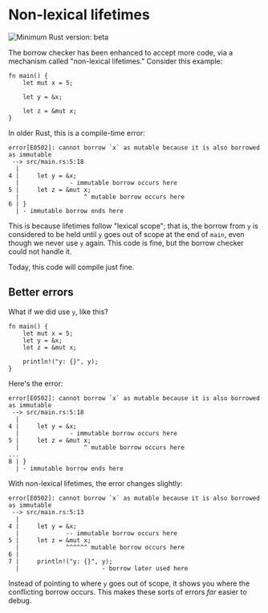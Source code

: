 # Non-lexical lifetimes

![Minimum Rust version: beta](https://img.shields.io/badge/Minimum%20Rust%20Version-beta-orange.svg)

The borrow checker has been enhanced to accept more code, via a mechanism
called "non-lexical lifetimes." Consider this example:

```rust,ignore
fn main() {
    let mut x = 5;

    let y = &x;

    let z = &mut x;
}
```

In older Rust, this is a compile-time error:

```text
error[E0502]: cannot borrow `x` as mutable because it is also borrowed as immutable
 --> src/main.rs:5:18
  |
4 |     let y = &x;
  |              - immutable borrow occurs here
5 |     let z = &mut x;
  |                  ^ mutable borrow occurs here
6 | }
  | - immutable borrow ends here
```

This is because lifetimes follow "lexical scope"; that is, the borrow from `y` is
considered to be held until `y` goes out of scope at the end of `main`, even though
we never use `y` again. This code is fine, but the borrow checker could not handle it.

Today, this code will compile just fine.

## Better errors

What if we did use `y`, like this?

```rust,ignore
fn main() {
    let mut x = 5;
    let y = &x;
    let z = &mut x;
    
    println!("y: {}", y);
}
```

Here's the error:

```text
error[E0502]: cannot borrow `x` as mutable because it is also borrowed as immutable
 --> src/main.rs:5:18
  |
4 |     let y = &x;
  |              - immutable borrow occurs here
5 |     let z = &mut x;
  |                  ^ mutable borrow occurs here
...
8 | }
  | - immutable borrow ends here
```

With non-lexical lifetimes, the error changes slightly:

```text
error[E0502]: cannot borrow `x` as mutable because it is also borrowed as immutable
 --> src/main.rs:5:13
  |
4 |     let y = &x;
  |             -- immutable borrow occurs here
5 |     let z = &mut x;
  |             ^^^^^^ mutable borrow occurs here
6 |     
7 |     println!("y: {}", y);
  |                       - borrow later used here
```

Instead of pointing to where `y` goes out of scope, it shows you where
the conflicting borrow occurs. This makes these sorts of errors *far* easier to debug.
